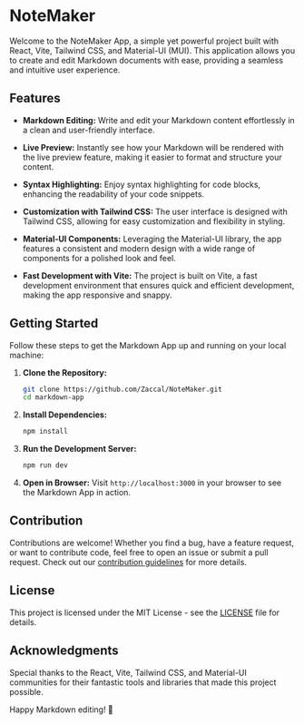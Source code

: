 # NoteMaker

Welcome to the NoteMaker App, a simple yet powerful project built with React, Vite, Tailwind CSS, and Material-UI (MUI). This application allows you to create and edit Markdown documents with ease, providing a seamless and intuitive user experience.

## Features

-   **Markdown Editing:** Write and edit your Markdown content effortlessly in a clean and user-friendly interface.
-   **Live Preview:** Instantly see how your Markdown will be rendered with the live preview feature, making it easier to format and structure your content.

-   **Syntax Highlighting:** Enjoy syntax highlighting for code blocks, enhancing the readability of your code snippets.

-   **Customization with Tailwind CSS:** The user interface is designed with Tailwind CSS, allowing for easy customization and flexibility in styling.

-   **Material-UI Components:** Leveraging the Material-UI library, the app features a consistent and modern design with a wide range of components for a polished look and feel.

-   **Fast Development with Vite:** The project is built on Vite, a fast development environment that ensures quick and efficient development, making the app responsive and snappy.

## Getting Started

Follow these steps to get the Markdown App up and running on your local machine:

1. **Clone the Repository:**

    ```bash
    git clone https://github.com/Zaccal/NoteMaker.git
    cd markdown-app
    ```

2. **Install Dependencies:**

    ```bash
    npm install
    ```

3. **Run the Development Server:**

    ```bash
    npm run dev
    ```

4. **Open in Browser:**
   Visit `http://localhost:3000` in your browser to see the Markdown App in action.

## Contribution

Contributions are welcome! Whether you find a bug, have a feature request, or want to contribute code, feel free to open an issue or submit a pull request. Check out our [contribution guidelines](CONTRIBUTING.md) for more details.

## License

This project is licensed under the MIT License - see the [LICENSE](LICENSE) file for details.

## Acknowledgments

Special thanks to the React, Vite, Tailwind CSS, and Material-UI communities for their fantastic tools and libraries that made this project possible.

Happy Markdown editing! 🚀
